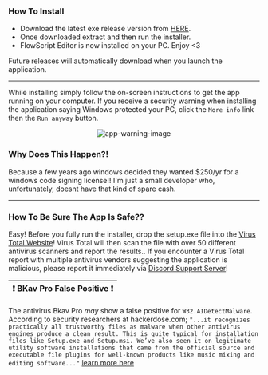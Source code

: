 
### How To Install
- Download the latest exe release version from [HERE](https://github.com/Dekita/flowscript/releases). 
- Once downloaded extract and then run the installer.
- FlowScript Editor is now installed on your PC. Enjoy <3

Future releases will automatically download when you launch the application. 
<hr class="mt-1">

While installing simply follow the on-screen instructions to get the app running on your computer. If you receive a security warning when installing the application saying Windows protected your PC, click the `More info` link then the `Run anyway` button.
<div align="center">
    <img style="max-height: 256px; width: auto;" src="/resources/images/app-warning.png" title="app-warning-image" />
</div>


### Why Does This Happen?! 
Because a few years ago windows decided they wanted $250/yr for a windows code signing license!! I'm just a small developer who, unfortunately, doesnt have that kind of spare cash. 

<hr class="mt-1">

### How To Be Sure The App Is Safe??
Easy! Before you fully run the installer, drop the setup.exe file into the [Virus Total Website](https://www.virustotal.com)! Virus Total will then scan the file with over 50 different antivirus scanners and report the results.. If you encounter a Virus Total report with multiple antivirus vendors suggesting the application is malicious, please report it immediately via [Discord Support Server](https://discord.gg/WyTdramBkm)! 

| :exclamation: BKav Pro False Positive :exclamation: |
|---|
The antivirus Bkav Pro *may* show a false positive for `W32.AIDetectMalware`. According to security researchers at hackerdose.com; 
`"...it recognizes practically all trustworthy files as malware when other antivirus engines produce a clean result. This is quite typical for installation files like Setup.exe and Setup.msi. We’ve also seen it on legitimate utility software installations that came from the official source and executable file plugins for well-known products like music mixing and editing software..."` 
[learn more here](https://hackerdose.com/malware/w32-aidetectmalware-bkav-pro/)


